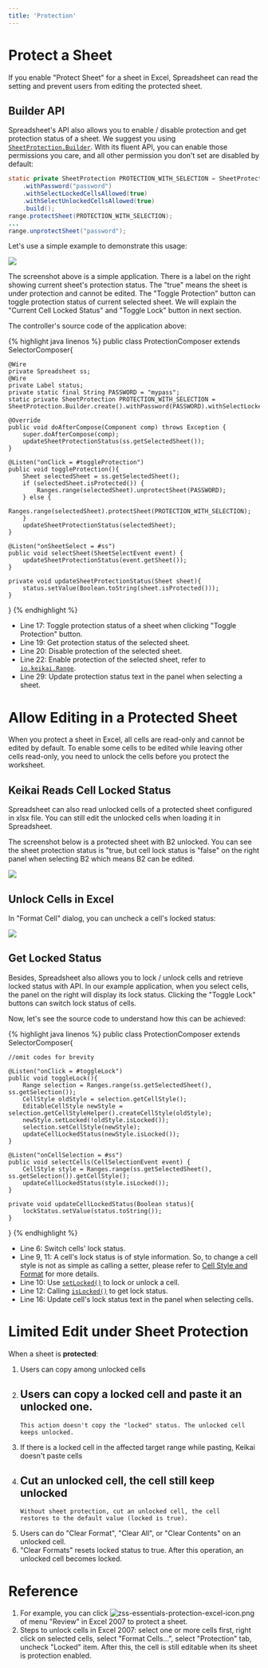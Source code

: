 ```yaml
---
title: 'Protection'
---
```



# Protect a Sheet

If you enable "Protect Sheet" for a sheet in Excel, Spreadsheet
can read the setting and prevent users from editing the protected sheet.


## Builder API
Spreadsheet's API also allows you to enable / disable protection and get
protection status of a sheet. We suggest you using [`SheetProtection.Builder`](https://keikai.io/javadoc/latest/io/keikai/api/SheetProtection.Builder.html). With its fluent API, you can enable those permissions you care, and all other permission you don't set are disabled by default:

```java
static private SheetProtection PROTECTION_WITH_SELECTION = SheetProtection.Builder.create()
    .withPassword("password")
    .withSelectLockedCellsAllowed(true)
    .withSelectUnlockedCellsAllowed(true)
    .build();
range.protectSheet(PROTECTION_WITH_SELECTION);
...
range.unprotectSheet("password");
```

Let's use a simple example to demonstrate this usage:

![]({{site.devref_image_folder}}/Zss-essentials-protection.png) 

The screenshot above is a simple application. 
There is a label on the right showing current sheet's protection status. 
The "true" means the sheet is under protection and cannot be edited. 
The "Toggle Protection" button can toggle protection status of current selected sheet. 
We will explain the "Current Cell Locked Status" and "Toggle Lock" button in next section.

The controller's source code of the application above:

{% highlight java linenos %}
public class ProtectionComposer extends SelectorComposer<Component>{
    
    @Wire
    private Spreadsheet ss;
    @Wire
    private Label status;
    private static final String PASSWORD = "mypass";
    static private SheetProtection PROTECTION_WITH_SELECTION = SheetProtection.Builder.create().withPassword(PASSWORD).withSelectLockedCellsAllowed(true).withSelectUnlockedCellsAllowed(true).build();
    
    @Override
    public void doAfterCompose(Component comp) throws Exception {
        super.doAfterCompose(comp);
        updateSheetProtectionStatus(ss.getSelectedSheet());
    }
    
    @Listen("onClick = #toggleProtection")
    public void toggleProtection(){
        Sheet selectedSheet = ss.getSelectedSheet();
        if (selectedSheet.isProtected()) {
            Ranges.range(selectedSheet).unprotectSheet(PASSWORD);
        } else {
            Ranges.range(selectedSheet).protectSheet(PROTECTION_WITH_SELECTION);
        }
        updateSheetProtectionStatus(selectedSheet);
    }
    
    @Listen("onSheetSelect = #ss")
    public void selectSheet(SheetSelectEvent event) {
        updateSheetProtectionStatus(event.getSheet());
    }
    
    private void updateSheetProtectionStatus(Sheet sheet){
        status.setValue(Boolean.toString(sheet.isProtected()));
    }
}
{% endhighlight %}

  - Line 17: Toggle protection status of a sheet when clicking "Toggle
    Protection" button.
  - Line 19: Get protection status of the selected sheet.
  - Line 20: Disable protection of the selected sheet.
  - Line 22: Enable protection of the selected sheet, refer to [`io.keikai.Range`](https://keikai.io/javadoc/latest/io/keikai/api/Range.html#protectSheet-io.keikai.api.SheetProtection-).
  - Line 29: Update protection status text in the panel when selecting a
    sheet.


# Allow Editing in a Protected Sheet

When you protect a sheet in Excel, all cells are read-only and cannot be edited by default. 
To enable some cells to be edited while leaving other cells read-only, you need to unlock the cells before you protect the worksheet. 


## Keikai Reads Cell Locked Status
Spreadsheet can also read unlocked cells of a protected sheet
configured in xlsx file. You can still edit the unlocked cells when loading
it in Spreadsheet.

The screenshot below is a protected sheet with B2 unlocked. You can see
the sheet protection status is "true, but cell lock status is "false" on
the right panel when selecting B2 which means B2 can be edited.

![]({{site.devref_image_folder}}/Zss-essentials-protection-unlock.png)


## Unlock Cells in Excel
In "Format Cell" dialog, you can uncheck a cell's locked status:

![]({{site.devref_image_folder}}/unlockCell.png)


## Get Locked Status
Besides, Spreadsheet also allows you to lock / unlock cells and retrieve
locked status with API. In our example application, when you select
cells, the panel on the right will display its lock status. Clicking the
"Toggle Lock" buttons can switch lock status of cells.

Now, let's see the source code to understand how this can be achieved:

{% highlight java linenos %}
public class ProtectionComposer extends SelectorComposer<Component>{

    //omit codes for brevity

    @Listen("onClick = #toggleLock")
    public void toggleLock(){
        Range selection = Ranges.range(ss.getSelectedSheet(), ss.getSelection());
        CellStyle oldStyle = selection.getCellStyle();
        EditableCellStyle newStyle = selection.getCellStyleHelper().createCellStyle(oldStyle);
        newStyle.setLocked(!oldStyle.isLocked());
        selection.setCellStyle(newStyle);
        updateCellLockedStatus(newStyle.isLocked());
    }
    
    @Listen("onCellSelection = #ss")
    public void selectCells(CellSelectionEvent event) {
        CellStyle style = Ranges.range(ss.getSelectedSheet(), ss.getSelection()).getCellStyle();
        updateCellLockedStatus(style.isLocked());
    }
    
    private void updateCellLockedStatus(Boolean status){
        lockStatus.setValue(status.toString());
    }
}
{% endhighlight %}

  - Line 6: Switch cells' lock status.
  - Line 9, 11: A cell's lock status is of style information. So, to
    change a cell style is not as simple as calling a setter, please
    refer to [ Cell Style and Format](Cell_Style_and_Format) for more details.
  - Line 10: Use [`setLocked()`](https://keikai.io/javadoc/latest/io/keikai/api/model/impl/EditableCellStyleImpl.html#setLocked-boolean-) to lock or unlock a cell.
  - Line 12: Calling [`isLocked()`](https://keikai.io/javadoc/latest/io/keikai/api/model/CellStyle.html#isLocked--) to get lock status.
  - Line 16: Update cell's lock status text in the panel when selecting
    cells.


# Limited Edit under Sheet Protection

When a sheet is **protected**:

1.  Users can copy among unlocked cells
2.  Users can copy a locked cell and paste it an unlocked one.
      -   
        This action doesn't copy the "locked" status. The unlocked cell
        keeps unlocked.
3.  If there is a locked cell in the affected target range while
    pasting, Keikai doesn't paste cells
4.  Cut an unlocked cell, the cell still keep unlocked
      -   
        Without sheet protection, cut an unlocked cell, the cell
        restores to the default value (locked is true).
5.  Users can do "Clear Format", "Clear All", or "Clear Contents" on an
    unlocked cell.
6.  "Clear Formats" resets locked status to true. After this operation,
    an unlocked cell becomes locked.

# Reference

1.  For example, you can click
    ![zss-essentials-protection-excel-icon.png]({{site.devref_image_folder}}/Zss-essentials-protection-excel-icon.png) of menu "Review" in
    Excel 2007 to protect a sheet.
2.  Steps to unlock cells in Excel 2007: select one or more cells first,
    right click on selected cells, select "Format Cells...", select
    "Protection" tab, uncheck "Locked" item. After this, the cell is
    still editable when its sheet is protection enabled.
